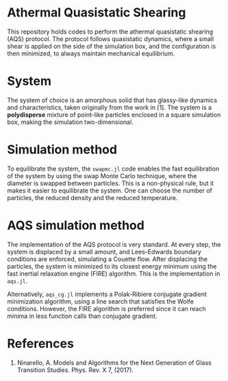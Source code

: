 # Athermal Quasistatic Shearing

This repository holds codes to perform the athermal quasistatic shearing
(AQS) protocol. The protocol follows quasistatic dynamics, where a small
shear is applied on the side of the simulation box, and the configuration
is then minimized, to always maintain mechanical equilibrium.

# System

The system of choice is an amorphous solid that has glassy-like dynamics
and characteristics, taken originally from the work in [1]. The system
is a **polydisperse** mixture of point-like particles enclosed in a
square simulation box, making the simulation two-dimensional.

# Simulation method

To equilibrate the system, the `swapmc.jl` code enables the fast equilibration
of the system by using the swap Monte Carlo technique, where the diameter
is swapped between particles. This is a non-physical rule, but it makes it
easier to equilibrate the system. One can choose the number of particles,
the reduced density and the reduced temperature.

# AQS simulation method

The implementation of the AQS protocol is very standard. At every step,
the system is displaced by a small amount, and Lees-Edwards boundary conditions
are enforced, simulating a Couette flow. After displacing the particles, the
system is minimized to its closest energy minimum using the fast inertial
relaxation engine (FIRE) algorithm. This is the implementation in `aqs.jl`.

Alternatively, `aqs_cg.jl` implements a Polak-Ribiere conjugate gradient
minimization algorithm, using a line search that satisfies the Wolfe
conditions. However, the FIRE algorithm is preferred since it can reach
minima in less function calls than conjugate gradient.

# References

1. Ninarello, A. Models and Algorithms for the Next Generation of Glass Transition Studies. Phys. Rev. X 7, (2017).
